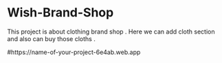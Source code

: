 # Wish-Brand-Shop
<p>This project is about clothing brand shop . Here we can add cloth section and also can buy those cloths .</p>
#https://name-of-your-project-6e4ab.web.app

